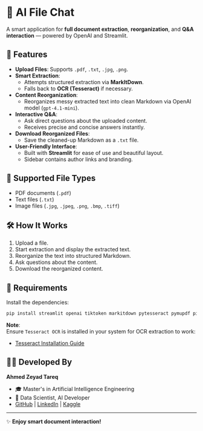 # 🧠 AI File Chat

A smart application for **full document extraction**, **reorganization**, and **Q&A interaction** — powered by OpenAI and Streamlit.

## 🚀 Features

- **Upload Files**: Supports `.pdf`, `.txt`, `.jpg`, `.png`.
- **Smart Extraction**:
  - Attempts structured extraction via **MarkItDown**.
  - Falls back to **OCR (Tesseract)** if necessary.
- **Content Reorganization**:
  - Reorganizes messy extracted text into clean Markdown via OpenAI model (`gpt-4.1-mini`).
- **Interactive Q&A**:
  - Ask direct questions about the uploaded content.
  - Receives precise and concise answers instantly.
- **Download Reorganized Files**:
  - Save the cleaned-up Markdown as a `.txt` file.
- **User-Friendly Interface**:
  - Built with **Streamlit** for ease of use and beautiful layout.
  - Sidebar contains author links and branding.

## 📂 Supported File Types

- PDF documents (`.pdf`)
- Text files (`.txt`)
- Image files (`.jpg`, `.jpeg`, `.png`, `.bmp`, `.tiff`)

## 🛠️ How It Works

1. Upload a file.
2. Start extraction and display the extracted text.
3. Reorganize the text into structured Markdown.
4. Ask questions about the content.
5. Download the reorganized content.

## 📎 Requirements

Install the dependencies:

```bash
pip install streamlit openai tiktoken markitdown pytesseract pymupdf pillow
```

**Note**:  
Ensure `Tesseract OCR` is installed in your system for OCR extraction to work:
- [Tesseract Installation Guide](https://github.com/tesseract-ocr/tesseract)

## 👨‍💻 Developed By

**Ahmed Zeyad Tareq**  
- 🎓 Master's in Artificial Intelligence Engineering  
- 📌 Data Scientist, AI Developer  
- [GitHub](https://github.com/AhmedZeyadTareq) | [LinkedIn](https://www.linkedin.com/in/ahmed-zeyad-tareq) | [Kaggle](https://www.kaggle.com/ahmedzeyadtareq)

---

✨ **Enjoy smart document interaction!**

